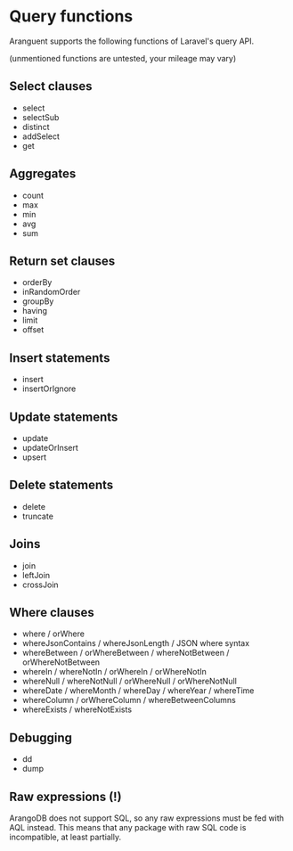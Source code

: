 # Query functions

Aranguent supports the following functions of Laravel's query API.

(unmentioned functions are untested, your mileage may vary)

## Select clauses
- select
- selectSub
- distinct
- addSelect
- get

## Aggregates
- count
- max
- min
- avg
- sum

## Return set clauses
- orderBy
- inRandomOrder
- groupBy
- having
- limit
- offset

## Insert statements
- insert
- insertOrIgnore

## Update statements
- update
- updateOrInsert
- upsert

## Delete statements
- delete
- truncate

## Joins
- join
- leftJoin
- crossJoin

## Where clauses
- where / orWhere
- whereJsonContains / whereJsonLength / JSON where syntax
- whereBetween / orWhereBetween / whereNotBetween / orWhereNotBetween
- whereIn / whereNotIn / orWhereIn / orWhereNotIn
- whereNull / whereNotNull / orWhereNull / orWhereNotNull
- whereDate / whereMonth / whereDay / whereYear / whereTime
- whereColumn / orWhereColumn / whereBetweenColumns
- whereExists / whereNotExists

## Debugging
- dd
- dump

## Raw expressions (!)
ArangoDB does not support SQL, so any raw expressions must be fed with AQL instead.
This means that any package with raw SQL code is incompatible, at least partially.